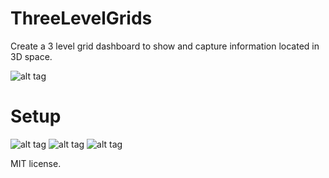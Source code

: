 # ThreeLevelGrids
Create a 3 level grid dashboard to show and capture information located in 3D space.

![alt tag](https://github.com/perezLamed/ThreeLevelGrids/blob/master/Pics/Frontend1.png)

# Setup
![alt tag](https://github.com/perezLamed/ThreeLevelGrids/blob/master/Pics/Setup1.png)
![alt tag](https://github.com/perezLamed/ThreeLevelGrids/blob/master/Pics/Setup2.png)
![alt tag](https://github.com/perezLamed/ThreeLevelGrids/blob/master/Pics/Setup3.png)


MIT license.
